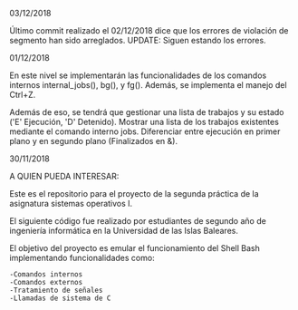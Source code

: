 03/12/2018

Último commit realizado el 02/12/2018 dice que los errores de violación de segmento han sido arreglados. UPDATE: Siguen estando los errores.

01/12/2018

En este nivel se implementarán las funcionalidades de los comandos internos internal_jobs(), bg(), y fg(). Además, se implementa el manejo del Ctrl+Z.

Además de eso, se tendrá que gestionar una lista de trabajos y su estado ('E' Ejecución, 'D' Detenido). Mostrar una lista de los trabajos existentes mediante el comando interno jobs. Diferenciar entre ejecución en primer plano y en segundo plano (Finalizados en &).

30/11/2018

A QUIEN PUEDA INTERESAR:

Este es el repositorio para el proyecto de la segunda práctica de la asignatura sistemas operativos I.

El siguiente código fue realizado por estudiantes de segundo año de ingeniería informática en la Universidad de las Islas Baleares.

El objetivo del proyecto es emular el funcionamiento del Shell Bash implementando funcionalidades como:

	-Comandos internos
	-Comandos externos
	-Tratamiento de señales
	-Llamadas de sistema de C

